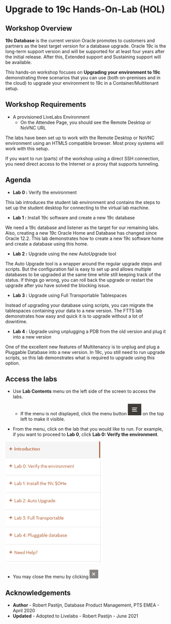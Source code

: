 # Upgrade to 19c Hands-On-Lab (HOL) #

## Workshop Overview ##

**19c Database** is the current version Oracle promotes to customers and partners as the best target version for a database upgrade. Oracle 19c is the long-term support version and will be supported for at least four years after the initial release. After this, Extended support and Sustaining support will be available.

 This hands-on workshop focuses on **Upgrading your environment to 19c** demonstrating three scenarios that you can use (both on-premises and in the cloud) to upgrade your environment to 19c in a Container/Multitenant setup.

## Workshop Requirements

- A provisioned LiveLabs Environment
    - On the Attendee Page, you should see the Remote Desktop or NoVNC URL

 The labs have been set up to work with the Remote Desktop or NoVNC environment using an HTML5 compatible browser. Most proxy systems will work with this setup.

 If you want to run (parts) of the workshop using a direct SSH connection, you need direct access to the Internet or a proxy that supports tunneling.

## Agenda

- **Lab 0 :** Verify the environment

 This lab introduces the student lab environment and contains the steps to set up the student desktop for connecting to the virtual lab machine.

- **Lab 1 :** Install 19c software and create a new 19c database

 We need a 19c database and listener as the target for our remaining labs. Also, creating a new 19c Oracle Home and Database has changed since Oracle 12.2. This lab demonstrates how to create a new 19c software home and create a database using this home.

- **Lab 2 :** Upgrade using the new AutoUpgrade tool

 The Auto Upgrade tool is a wrapper around the regular upgrade steps and scripts. But the configuration fail is easy to set up and allows multiple databases to be upgraded at the same time while still keeping track of the status. If things go wrong, you can roll back the upgrade or restart the upgrade after you have solved the blocking issue.

- **Lab 3 :** Upgrade using Full Transportable Tablespaces

 Instead of upgrading your database using scripts, you can migrate the tablespaces containing your data to a new version. The FTTS lab demonstrates how easy and quick it is to upgrade without a lot of downtime.

- **Lab 4 :** Upgrade using unplugging a PDB from the old version and plug it into a new version

 One of the excellent new features of Multitenancy is to unplug and plug a Pluggable Database into a new version. In 19c, you still need to run upgrade scripts, so this lab demonstrates what is required to upgrade using this option.

## Access the labs

- Use **Lab Contents** menu on the left side of the screen to access the labs.
    - If the menu is not displayed, click the menu button ![](./images/menu-button.png) on the top left to make it visible.

- From the menu, click on the lab that you would like to run. For example, if you want to proceed to **Lab 0**, click **Lab 0: Verify the environment**.

 ![](./images/menu.jpg "")

- You may close the menu by clicking ![](./images/menu-close.png "")

## Acknowledgements ##

- **Author** - Robert Pastijn, Database Product Management, PTS EMEA - April 2020
- **Updated** - Adopted to Livelabs - Robert Pastijn - June 2021